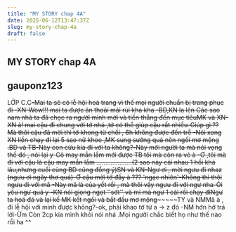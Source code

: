 ```yaml
---
title: "MY STORY chap 4A"
date: 2025-06-12T13:47:37Z
slug: my-story-chap-4a
draft: false
---
```


## MY STORY chap 4A

## gauponz123

LỚP C.C~~~~-Mai ta sẽ có lễ hội hoá trang vì thế mọi người chuẩn bị trang phục đi -XN-Wow!!! mai ta được ăn thoải mái rùi kha kha -BD,KN la lên Các sao nam nhà ta đã chọc ra người mình mời và tiến thẳng đến mục tiêu~~~~~~MK và XN-XN à! mai cậu đi chung với tớ nhá ,tớ có thể giúp cậu rất nhiều-Giúp gì ?? Mà thôi cậu đã mời thì tớ khong từ chối , 6h không được đến trễ -Nói xong XN liền chạy đi lại 5 sao nữ khoe ,MK sung sướng quá nên ngồi mơ mộng .~~~~~~BD và TB-Này con cừu kia đi với ta không?-Này mời người ta mà nói vọng thế đó , nói lại y-Cô may mắn lắm mới được TB tôi mà còn ra vẻ à -Ơ ,tôi mà đi với cậu là cậu may mắn lắm ....................(2 sao này cải nhau 1 hồi khá lâu,nhưng cuối cùng BD cũng đồng ý)~~~~~~SN và KN-Ngư ơi , mời ngưu đi nhaz (ngưu ơi ngây thơ quá)-Ơ cậu mời tớ đấy à ??? 'ngạc nhiên'-Không thì thôi ngưu đi với mã -Này mã là của yết rồi , mà thôi vậy ngưu đi với ngư nha-Ôi yêu ngư quá y -KN nói giọng ngọt ''sớt'' và mi má ngư 1 cái rồi chạy điNgư ta hoá đá và lại kế MK kết ngồi và bắt đầu mơ mộng~~~~~~~TY và NMMã à , đi lễ hội với mình được không?-ok, phải khao tớ từ a -> z đó -NM hớn hở trả lời-Ừm  Còn 2cp kia mình khỏi nói nhá .Mọi người chắc biết họ như thế nào rồi ha ^^